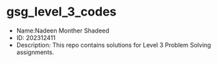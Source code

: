 # gsg_level_3_codes

- Name:Nadeen Monther Shadeed
- ID: 202312411
- Description: This repo contains solutions for Level 3 Problem Solving assignments.
